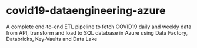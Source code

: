 # covid19-dataengineering-azure
A complete end-to-end ETL pipeline to fetch COVID19 daily and weekly data from API, transform and load to SQL database in Azure using Data Factory, Databricks, Key-Vaults and Data Lake 
